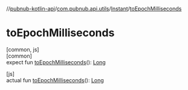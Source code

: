 //[pubnub-kotlin-api](../../../index.md)/[com.pubnub.api.utils](../index.md)/[Instant](index.md)/[toEpochMilliseconds](to-epoch-milliseconds.md)

# toEpochMilliseconds

[common, js]\
[common]\
expect fun [toEpochMilliseconds](to-epoch-milliseconds.md)(): [Long](https://kotlinlang.org/api/latest/jvm/stdlib/kotlin/-long/index.html)

[js]\
actual fun [toEpochMilliseconds](to-epoch-milliseconds.md)(): [Long](https://kotlinlang.org/api/latest/jvm/stdlib/kotlin/-long/index.html)
